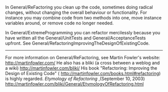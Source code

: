

In General/ReFactoring you clean up the code, sometimes doing radical changes, without changing the overall behaviour or functionality.
For instance you may combine code from two methods into one, move instance variables around, or remove code no longer needed.

In General/ExtremeProgramming you can refactor mercilessly because you have written all the General/UnitTests and General/AcceptanceTests upfront.
See General/RefactoringImprovingTheDesignOfExistingCode.

----

For more information on General/ReFactoring, see Martin Fowler's website:  http://martinfowler.com/  He also has a bliki (a cross between a weblog and a wiki) http://martinfowler.com/bliki/  His book  "Refactoring: Improving the Design of Existing Code" ( http://martinfowler.com/books.html#refactoring) is highly regarded.  *Etymology of Refactoring* ,(September 10, 2003) http://martinfowler.com/bliki/General/EtymologyOfRefactoring.html